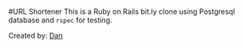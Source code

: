 #URL Shortener
This is a Ruby on Rails bit.ly clone using Postgresql database and `rspec` for testing. 

Created by: [Dan](http://dangriffin.site44.com/) 
